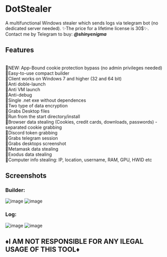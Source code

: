 # DotStealer
A multifunctional Windows stealer which sends logs via telegram bot (no dedicated server needed). ✨The price for a lifetime license is 30$✨. Contact me by Telegram to buy: **<em>@shinyenigma</em>**
## Features 
<br>🔹NEW: App-Bound cookie protection bypass (no admin privileges needed)
<br>🔸Easy-to-use compact builder
<br>🔸Client works on Windows 7 and higher (32 and 64 bit)
<br>🔸Anti doble-launch
<br>🔸Anti VM launch
<br>🔸Anti-debug
<br>🔸Single .net exe without dependences
<br>🔸Two type of data encryption
<br>🔸Grabs Desktop files
<br>🔸Run from the start directory/install
<br>🔸Browser data stealing (Cookies, credit cards, downloads, passwords) - separated cookie grabbing
<br>🔸Discord token grabbing
<br>🔸Grabs telegram session
<br>🔸Grabs desktops screenshot
<br>🔸Metamask data stealing 
<br>🔸Exodus data stealing
<br>🔸Computer info stealing: IP, location, username, RAM, GPU, HWID etc
## Screenshots
### Builder:
![image](https://github.com/user-attachments/assets/7b8ebd53-cdba-4940-80eb-fc1d9fb1a903)
![image](https://github.com/user-attachments/assets/6a55fc80-53e5-48ba-9353-4a34bab21ed8)

### Log:
![image](https://github.com/user-attachments/assets/dc6c28b2-feeb-49f1-a644-178f90094d73)
![image](https://github.com/user-attachments/assets/6530719f-f64b-42f4-a484-8577b0eed717)


## ♦️I AM NOT RESPONSIBLE FOR ANY ILEGAL USAGE OF THIS TOOL♦️

